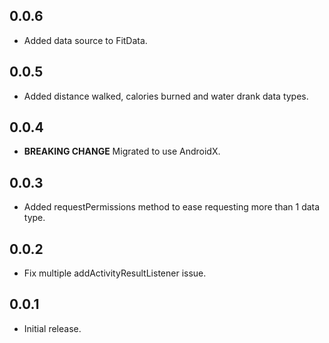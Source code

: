 ## 0.0.6

* Added data source to FitData.

## 0.0.5

* Added distance walked, calories burned and water drank data types. 

## 0.0.4

* **BREAKING CHANGE** Migrated to use AndroidX.

## 0.0.3

* Added requestPermissions method to ease requesting more than 1 data type. 

## 0.0.2

* Fix multiple addActivityResultListener issue.

## 0.0.1

* Initial release.
